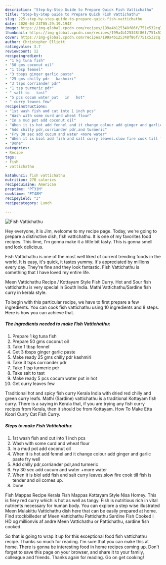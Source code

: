 ```yaml
---
description: "Step-by-Step Guide to Prepare Quick Fish Vattichathu"
title: "Step-by-Step Guide to Prepare Quick Fish Vattichathu"
slug: 225-step-by-step-guide-to-prepare-quick-fish-vattichathu
date: 2020-04-23T05:29:19.194Z
image: https://img-global.cpcdn.com/recipes/199a4b125348f86f/751x532cq70/fish-vattichathu-recipe-main-photo.jpg
thumbnail: https://img-global.cpcdn.com/recipes/199a4b125348f86f/751x532cq70/fish-vattichathu-recipe-main-photo.jpg
cover: https://img-global.cpcdn.com/recipes/199a4b125348f86f/751x532cq70/fish-vattichathu-recipe-main-photo.jpg
author: Christopher Elliott
ratingvalue: 3.7
reviewcount: 12
recipeingredient:
- "1 kg tuna fish"
- "50 gms coconut oil"
- "1 tbsp fennel"
- "3 tbsps ginger garlic paste"
- "25 gms chilly pdr   kashmiri"
- "3 tsps corriander pdr"
- "1 tsp turmeric pdr"
- " salt to   tast"
- "5 pcs cocum water put   in   hot"
- " curry leaves few"
recipeinstructions:
- "1st wash fish and cut into 1 inch pcs"
- "Wash with some curd and wheat flour"
- "In a mud pot add coconut oil"
- "When it is hot add fennel and it change colour add ginger and garlic paste fry well"
- "Add chilly pdr,corriander pdr,and turmeric"
- "Fry 30 sec add cucum and water +more water"
- "When it is biol add fish and salt curry leaves.slow fire cook till fish is tender and oil comes up."
- "Done"
categories:
- Recipe
tags:
- fish
- vattichathu

katakunci: fish vattichathu 
nutrition: 270 calories
recipecuisine: American
preptime: "PT31M"
cooktime: "PT48M"
recipeyield: "3"
recipecategory: Lunch

---
```



![Fish Vattichathu](https://img-global.cpcdn.com/recipes/199a4b125348f86f/751x532cq70/fish-vattichathu-recipe-main-photo.jpg)

Hey everyone, it is Jim, welcome to my recipe page. Today, we're going to prepare a distinctive dish, fish vattichathu. It is one of my favorites food recipes. This time, I'm gonna make it a little bit tasty. This is gonna smell and look delicious.

Fish Vattichathu is one of the most well liked of current trending foods in the world. It is easy, it's quick, it tastes yummy. It's appreciated by millions every day. They're fine and they look fantastic. Fish Vattichathu is something that I have loved my entire life.

Meen Vattichathu Recipe / Kottayam Style Fish Curry. Hot and Sour fish vattichathu is very special in South India. Mathi Vattichathu/Sardine fish curry in kerala style.


To begin with this particular recipe, we have to first prepare a few ingredients. You can cook fish vattichathu using 10 ingredients and 8 steps. Here is how you can achieve that.

<!--inarticleads1-->

##### The ingredients needed to make Fish Vattichathu:

1. Prepare 1 kg tuna fish
1. Prepare 50 gms coconut oil
1. Take 1 tbsp fennel
1. Get 3 tbsps ginger garlic paste
1. Make ready 25 gms chilly pdr   kashmiri
1. Take 3 tsps corriander pdr
1. Take 1 tsp turmeric pdr
1. Take  salt to   tast
1. Make ready 5 pcs cocum water put   in   hot
1. Get  curry leaves few


Traditional hot and spicy fish curry Kerala India with dried red chilly and green curry leafs. Mathi (Sardine) vattichathu is a traditional Kottayam fish curry. There is a saying in Kerala that, if you are trying any fish curry recipes from Kerala, then it should be from Kottayam. How To Make Etta Koori Curry Cat Fish Curry. 

<!--inarticleads2-->

##### Steps to make Fish Vattichathu:

1. 1st wash fish and cut into 1 inch pcs
1. Wash with some curd and wheat flour
1. In a mud pot add coconut oil
1. When it is hot add fennel and it change colour add ginger and garlic paste fry well
1. Add chilly pdr,corriander pdr,and turmeric
1. Fry 30 sec add cucum and water +more water
1. When it is biol add fish and salt curry leaves.slow fire cook till fish is tender and oil comes up.
1. Done


Fish Mappas Recipe Kerala Fish Mappas Kottayam Style Nisa Homey. This is fiery red curry which is hot as well as tangy. Fish is nutritious rich in vital nutrients necessary for human body. You can explore a step wise illustrated Meen Mulakittu Vattichathu dish here that can be easily prepared at home. Find stockbilleder af Meen Vattichathu Pattichathu Sardine Fish Cooked i HD og millionvis af andre Meen Vattichathu or Pattichathu, sardine fish cooked. 

So that is going to wrap it up for this exceptional food fish vattichathu recipe. Thanks so much for reading. I'm sure that you can make this at home. There is gonna be interesting food in home recipes coming up. Don't forget to save this page on your browser, and share it to your family, colleague and friends. Thanks again for reading. Go on get cooking!
